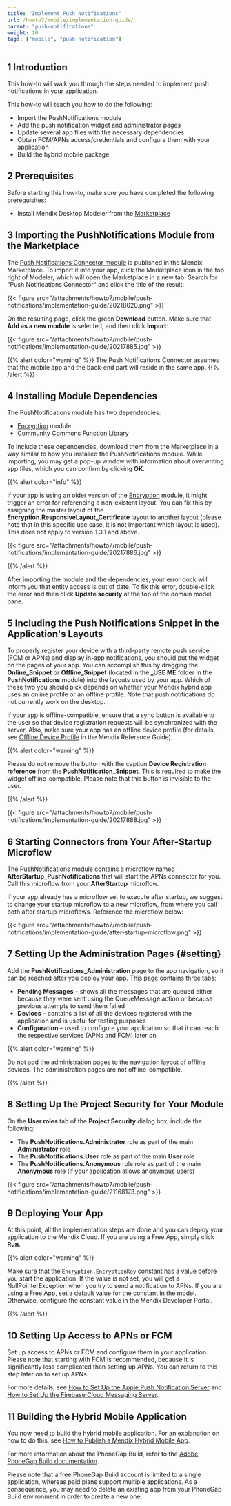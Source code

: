 ```yaml
---
title: "Implement Push Notifications"
url: /howto7/mobile/implementation-guide/
parent: "push-notifications"
weight: 10
tags: ["mobile", "push notification"]
---
```


## 1 Introduction

This how-to will walk you through the steps needed to implement push notifications in your application.

This how-to will teach you how to do the following:

* Import the PushNotifications module
* Add the push notification widget and administrator pages
* Update several app files with the necessary dependencies
* Obtain FCM/APNs access/credentials and configure them with your application
* Build the hybrid mobile package

## 2 Prerequisites

Before starting this how-to, make sure you have completed the following prerequisites:

* Install Mendix Desktop Modeler from the [Marketplace](https://marketplace.mendix.com/link/studiopro/)

## 3 Importing the PushNotifications Module from the Marketplace

The [Push Notifications Connector module](/appstore/modules/push-notifications/) is published in the Mendix Marketplace. To import it into your app, click the Marketplace icon in the top right of Modeler, which will open the Marketplace in a new tab. Search for "Push Notifications Connector" and click the title of the result:

{{< figure src="/attachments/howto7/mobile/push-notifications/implementation-guide/20218020.png" >}}

On the resulting page, click the green **Download** button. Make sure that **Add as a new module** is selected, and then click **Import**:

{{< figure src="/attachments/howto7/mobile/push-notifications/implementation-guide/20217885.jpg" >}}

{{% alert color="warning" %}}
The Push Notifications Connector assumes that the mobile app and the back-end part will reside in the same app.
{{% /alert %}}

## 4 Installing Module Dependencies

The PushNotifications module has two dependencies:

 * [Encryption](/appstore/modules/encryption/) module
 * [Community Commons Function Library](/appstore/modules/community-commons-function-library/)

To include these dependencies, download them from the Marketplace in a way similar to how you installed the PushNotifications module. While importing, you may get a pop-up window with information about overwriting app files, which you can confirm by clicking **OK**.

{{% alert color="info" %}}

If your app is using an older version of the [Encryption](/appstore/modules/encryption/) module, it might trigger an error for referencing a non-existent layout. You can fix this by assigning the master layout of the **Encryption.ResponsiveLayout_Certificate** layout to another layout (please note that in this specific use case, it is not important which layout is used). This does not apply to version 1.3.1 and above.

{{< figure src="/attachments/howto7/mobile/push-notifications/implementation-guide/20217886.jpg" >}}

{{% /alert %}}

After importing the module and the dependencies, your error dock will inform you that entity access is out of date. To fix this error, double-click the error and then click **Update security** at the top of the domain model pane.

## 5 Including the Push Notifications Snippet in the Application's Layouts

To properly register your device with a third-party remote push service (FCM or APNs) and display in-app notifications, you should put the widget on the pages of your app. You can accomplish this by dragging the **Online_Snippet** or **Offline_Snippet** (located in the **_USE ME** folder in the **PushNotifications** module) into the layouts used by your app. Which of these two you should pick depends on whether your Mendix hybrid app uses an online profile or an offline profile. Note that push notifications do not currently work on the desktop.

If your app is offline-compatible, ensure that a sync button is available to the user so that device registration requests will be synchronized with the server. Also, make sure your app has an offline device profile (for details, see [Offline Device Profile](/refguide7/offline-device-profile/) in the Mendix Reference Guide).

{{% alert color="warning" %}}

Please do not remove the button with the caption **Device Registration reference** from the **PushNotification_Snippet**. This is required to make the widget offline-compatible. Please note that this button is invisible to the user.

{{% /alert %}}

{{< figure src="/attachments/howto7/mobile/push-notifications/implementation-guide/20217888.jpg" >}}

## 6 Starting Connectors from Your After-Startup Microflow

The PushNotifications module contains a microflow named **AfterStartup_PushNotifications** that will start the APNs connector for you. Call this microflow from your **AfterStartup** microflow.

If your app already has a microflow set to execute after startup, we suggest to change your startup microflow to a new microflow, from where you call both after startup microflows. Reference the microflow below:

{{< figure src="/attachments/howto7/mobile/push-notifications/implementation-guide/after-startup-microflow.png" >}}


## 7 Setting Up the Administration Pages {#setting}

Add the **PushNotifications_Administration** page to the app navigation, so it can be reached after you deploy your app. This page contains three tabs:
* **Pending Messages** – shows all the messages that are queued either because they were sent using the QueueMessage action or because previous attempts to send them failed
* **Devices** – contains a list of all the devices registered with the application and is useful for testing purposes
* **Configuration** – used to configure your application so that it can reach the respective services (APNs and FCM) later on

{{% alert color="warning" %}}

Do not add the administration pages to the navigation layout of offline devices. The administration pages are not offline-compatible.

{{% /alert %}}

## 8 Setting Up the Project Security for Your Module

On the **User roles** tab of the **Project Security** dialog box, include the following:
* The **PushNotifications.Administrator** role as part of the main **Administrator** role
* The **PushNotifications.User** role as part of the main **User** role
* The **PushNotifications.Anonymous** role role as part of the main **Anonymous** role (if your application allows anonymous users)

{{< figure src="/attachments/howto7/mobile/push-notifications/implementation-guide/21168173.png" >}}

## 9 Deploying Your App

At this point, all the implementation steps are done and you can deploy your application to the Mendix Cloud. If you are using a Free App, simply click **Run**.

{{% alert color="warning" %}}

Make sure that the `Encryption.EncryptionKey` constant has a value before you start the application. If the value is not set, you will get a NullPointerException when you try to send a notification to APNs. If you are using a Free App, set a default value for the constant in the model. Otherwise, configure the constant value in the Mendix Developer Portal.

{{% /alert %}}

## 10 Setting Up Access to APNs or FCM

Set up access to APNs or FCM and configure them in your application. Please note that starting with FCM is recommended, because it is significantly less complicated than setting up APNs. You can return to this step later on to set up APNs.

For more details, see [How to Set Up the Apple Push Notification Server](/howto7/mobile/setting-up-apple-push-notification-server/) and [How to Set Up the Firebase Cloud Messaging Server](/howto7/mobile/setting-up-google-firebase-cloud-messaging-server/).

## 11 Building the Hybrid Mobile Application

You now need to build the hybrid mobile application. For an explanation on how to do this, see [How to Publish a Mendix Hybrid Mobile App](/howto7/mobile/publishing-a-mendix-hybrid-mobile-app-in-mobile-app-stores/).

For more information about the PhoneGap Build, refer to the [Adobe PhoneGap Build documentation](http://docs.phonegap.com/).

Please note that a free PhoneGap Build account is limited to a single application, whereas paid plans support multiple applications. As a consequence, you may need to delete an existing app from your PhoneGap Build environment in order to create a new one.
